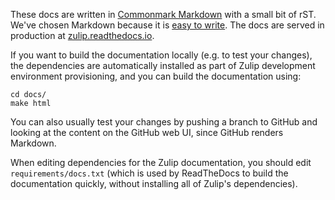These docs are written in [Commonmark
Markdown](http://commonmark.org/) with a small bit of rST.  We've
chosen Markdown because it is [easy to
write](http://commonmark.org/help).  The docs are served in production
at [zulip.readthedocs.io](https://zulip.readthedocs.io/en/latest/).

If you want to build the documentation locally (e.g. to test your
changes), the dependencies are automatically installed as part of
Zulip development environment provisioning, and you can build the
documentation using:

```
cd docs/
make html
```

You can also usually test your changes by pushing a branch to GitHub
and looking at the content on the GitHub web UI, since GitHub renders
Markdown.

When editing dependencies for the Zulip documentation, you should edit
`requirements/docs.txt` (which is used by ReadTheDocs to build the
documentation quickly, without installing all of Zulip's dependencies).
